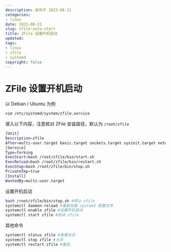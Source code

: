 ```yaml
---
description: 发布于 2023-08-21
categories:
- linux
date: 2023-08-21
slug: zfile-auto-start
title: ZFile 设置开机启动
updated: 
tags:
- linux
- zfile
- systemd
copyright: false
---
```


# ZFile 设置开机启动

以 Debian / Ubuntu 为例

```bash
vim /etc/systemd/system/zfile.service
```

填入以下内容，注意核对 ZFile 安装路径，默认为 `/root/zfile`

```bash
[Unit]
Description=zfile
After=multi-user.target basic.target sockets.target sysinit.target network-pre.target
[Service]
Type=forking
ExecStart=bash /root/zfile/bin/start.sh
ExecReload=bash /root/zfile/bin/restart.sh
ExecStop=bash /root/zfile/bin/stop.sh
PrivateTmp=true
[Install]
WantedBy=multi-user.target
```

设置开机启动

```bash
bash /root/zfile/bin/stop.sh #停止 zfile
systemctl daemon-reload #重新加载 systemd 配置文件
systemctl enable zfile #设置开机启动
systemctl start zfile #启动 zfile
```

其他命令

```bash
systemctl status zfile #查看状态
systemctl stop zfile #关闭
systemctl restart zfile #重启
```

